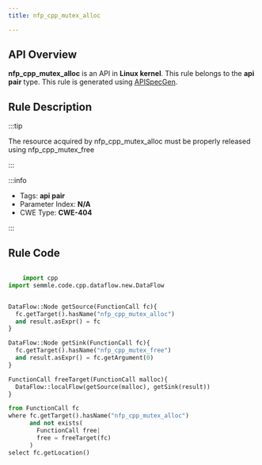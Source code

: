 ```yaml
---
title: nfp_cpp_mutex_alloc

---
```



## API Overview
**nfp_cpp_mutex_alloc** is an API in **Linux kernel**. This rule belongs to the **api pair** type. This rule is generated using [APISpecGen](../../tools/APISpecGen).
## Rule Description

:::tip

The resource acquired by nfp_cpp_mutex_alloc must be properly released using nfp_cpp_mutex_free

:::

:::info

- Tags: **api pair**
- Parameter Index: **N/A**
- CWE Type: **CWE-404**

:::

## Rule Code
```python

    import cpp
import semmle.code.cpp.dataflow.new.DataFlow


DataFlow::Node getSource(FunctionCall fc){
  fc.getTarget().hasName("nfp_cpp_mutex_alloc")
  and result.asExpr() = fc
}

DataFlow::Node getSink(FunctionCall fc){
  fc.getTarget().hasName("nfp_cpp_mutex_free")
  and result.asExpr() = fc.getArgument(0)
}

FunctionCall freeTarget(FunctionCall malloc){
  DataFlow::localFlow(getSource(malloc), getSink(result))
}

from FunctionCall fc
where fc.getTarget().hasName("nfp_cpp_mutex_alloc")
      and not exists(
        FunctionCall free| 
        free = freeTarget(fc)
      )
select fc.getLocation()

    
```